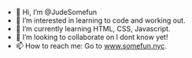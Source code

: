 - 👋 Hi, I’m @JudeSomefun
- 👀 I’m interested in learning to code and working out.
- 🌱 I’m currently learning HTML, CSS, Javascript.
- 💞️ I’m looking to collaborate on I dont know yet!
- 📫 How to reach me: Go to www.somefun.nyc.

<!---
JudeSomefun/JudeSomefun is a ✨ special ✨ repository because its `README.md` (this file) appears on your GitHub profile.
You can click the Preview link to take a look at your changes.
--->
